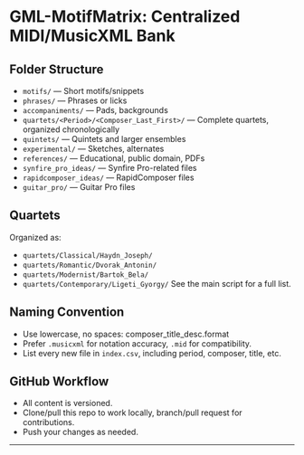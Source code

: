 # GML-MotifMatrix: Centralized MIDI/MusicXML Bank

## Folder Structure

- `motifs/` — Short motifs/snippets
- `phrases/` — Phrases or licks
- `accompaniments/` — Pads, backgrounds
- `quartets/<Period>/<Composer_Last_First>/` — Complete quartets, organized chronologically
- `quintets/` — Quintets and larger ensembles
- `experimental/` — Sketches, alternates
- `references/` — Educational, public domain, PDFs
- `synfire_pro_ideas/` — Synfire Pro-related files
- `rapidcomposer_ideas/` — RapidComposer files
- `guitar_pro/` — Guitar Pro files

## Quartets

Organized as:
- `quartets/Classical/Haydn_Joseph/`
- `quartets/Romantic/Dvorak_Antonin/`
- `quartets/Modernist/Bartok_Bela/`
- `quartets/Contemporary/Ligeti_Gyorgy/`
See the main script for a full list.

## Naming Convention
- Use lowercase, no spaces: composer_title_desc.format
- Prefer `.musicxml` for notation accuracy, `.mid` for compatibility.
- List every new file in `index.csv`, including period, composer, title, etc.

## GitHub Workflow
- All content is versioned.
- Clone/pull this repo to work locally, branch/pull request for contributions.
- Push your changes as needed.

---
